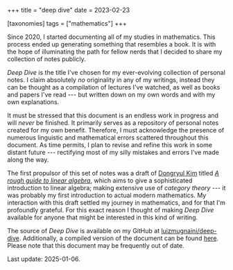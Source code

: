 +++
title = "deep dive"
date = 2023-02-23

[taxonomies]
tags = ["mathematics"]
+++

Since 2020, I started documenting all of my studies in mathematics. This
process ended up generating something that resembles a book. It is with the
hope of illuminating the path for fellow nerds that I decided to share my
collection of notes publicly.

<!-- more -->

_Deep Dive_ is the title I've chosen for my ever-evolving collection of
personal notes. I claim absolutely _no_ originality in any of my writings,
instead they can be thought as a compilation of lectures I've watched, as well
as books and papers I've read --- but written down on my own words and with my
own explanations.

It must be stressed that this document is an endless work in progress and will
_never_ be finished. It primarily serves as a repository of personal notes
created for my own benefit. Therefore, I must acknowledge the presence of
numerous linguistic and mathematical errors scattered throughout this document.
As time permits, I plan to revise and refine this work in some distant future
--- rectifying most of my silly mistakes and errors I've made along the way.

The first propulsor of this set of notes was a draft of [Dongryul Kim](https://web.stanford.edu/~dkim04/)
titled [_A rough guide to linear algebra_](https://web.stanford.edu/~dkim04/blog/linear-algebra-book/),
which aims to give a sophisticated introduction to linear algebra; making
extensive use of  _category theory_ --- it was probably my first introduction
to actual modern mathematics. My interaction with this draft settled my journey
in mathematics, and for that I'm profoundly grateful. For this exact reason I
thought of making _Deep Dive_ available for anyone that might be interested in
this kind of writing.

The source of _Deep Dive_ is available on my GitHub at [luizmugnaini/deep-dive](https://github.com/luizmugnaini/deep-dive).
Additionally, a compiled version of the document can be found [here](/deep-dive.pdf).
Please note that this document may be frequently out of date.

Last update: 2025-01-06.

